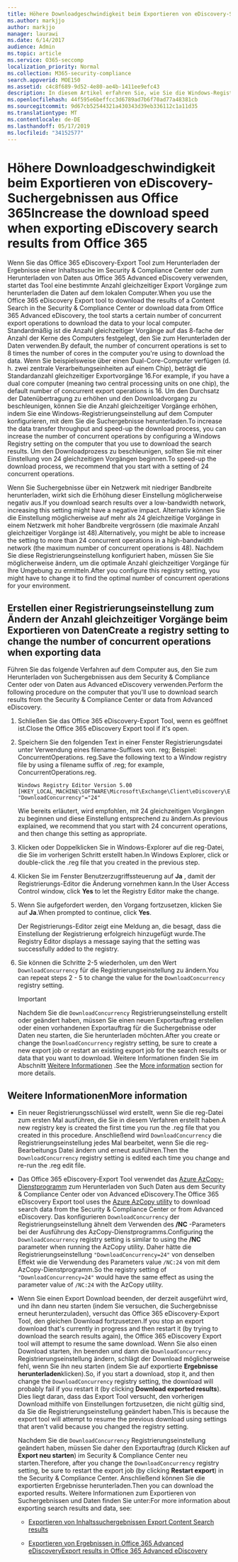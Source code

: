 ```yaml
---
title: Höhere Downloadgeschwindigkeit beim Exportieren von eDiscovery-Suchergebnissen aus Office 365
ms.author: markjjo
author: markjjo
manager: laurawi
ms.date: 6/14/2017
audience: Admin
ms.topic: article
ms.service: O365-seccomp
localization_priority: Normal
ms.collection: M365-security-compliance
search.appverid: MOE150
ms.assetid: c4c8f689-9d52-4e80-ae4b-1411ee9efc43
description: In diesem Artikel erfahren Sie, wie Sie die Windows-Registrierung so konfigurieren, dass der Datendurchsatz beim Herunterladen von Suchergebnissen und Such Daten aus dem Security & Compliance Center und Advanced eDiscovery in Office 365 erhöht wird.
ms.openlocfilehash: 44f595e6beffcc3d6789ad7b6f70ad77a48381cb
ms.sourcegitcommit: 9d67cb52544321a430343d39eb336112c1a11d35
ms.translationtype: MT
ms.contentlocale: de-DE
ms.lasthandoff: 05/17/2019
ms.locfileid: "34152577"
---
```

# <a name="increase-the-download-speed-when-exporting-ediscovery-search-results-from-office-365"></a><span data-ttu-id="5a5da-103">Höhere Downloadgeschwindigkeit beim Exportieren von eDiscovery-Suchergebnissen aus Office 365</span><span class="sxs-lookup"><span data-stu-id="5a5da-103">Increase the download speed when exporting eDiscovery search results from Office 365</span></span>

<span data-ttu-id="5a5da-104">Wenn Sie das Office 365 eDiscovery-Export Tool zum Herunterladen der Ergebnisse einer Inhaltssuche im Security & Compliance Center oder zum Herunterladen von Daten aus Office 365 Advanced eDiscovery verwenden, startet das Tool eine bestimmte Anzahl gleichzeitiger Export Vorgänge zum herunterladen die Daten auf dem lokalen Computer.</span><span class="sxs-lookup"><span data-stu-id="5a5da-104">When you use the Office 365 eDiscovery Export tool to download the results of a Content Search in the Security & Compliance Center or download data from Office 365 Advanced eDiscovery, the tool starts a certain number of concurrent export operations to download the data to your local computer.</span></span> <span data-ttu-id="5a5da-105">Standardmäßig ist die Anzahl gleichzeitiger Vorgänge auf das 8-fache der Anzahl der Kerne des Computers festgelegt, den Sie zum Herunterladen der Daten verwenden.</span><span class="sxs-lookup"><span data-stu-id="5a5da-105">By default, the number of concurrent operations is set to 8 times the number of cores in the computer you're using to download the data.</span></span> <span data-ttu-id="5a5da-106">Wenn Sie beispielsweise über einen Dual-Core-Computer verfügen (d. h. zwei zentrale Verarbeitungseinheiten auf einem Chip), beträgt die Standardanzahl gleichzeitiger Exportvorgänge 16.</span><span class="sxs-lookup"><span data-stu-id="5a5da-106">For example, if you have a dual core computer (meaning two central processing units on one chip), the default number of concurrent export operations is 16.</span></span> <span data-ttu-id="5a5da-107">Um den Durchsatz der Datenübertragung zu erhöhen und den Downloadvorgang zu beschleunigen, können Sie die Anzahl gleichzeitiger Vorgänge erhöhen, indem Sie eine Windows-Registrierungseinstellung auf dem Computer konfigurieren, mit dem Sie die Suchergebnisse herunterladen.</span><span class="sxs-lookup"><span data-stu-id="5a5da-107">To increase the data transfer throughput and speed-up the download process, you can increase the number of concurrent operations by configuring a Windows Registry setting on the computer that you use to download the search results.</span></span> <span data-ttu-id="5a5da-108">Um den Downloadprozess zu beschleunigen, sollten Sie mit einer Einstellung von 24 gleichzeitigen Vorgängen beginnen.</span><span class="sxs-lookup"><span data-stu-id="5a5da-108">To speed-up the download process, we recommend that you start with a setting of 24 concurrent operations.</span></span>
  
<span data-ttu-id="5a5da-109">Wenn Sie Suchergebnisse über ein Netzwerk mit niedriger Bandbreite herunterladen, wirkt sich die Erhöhung dieser Einstellung möglicherweise negativ aus.</span><span class="sxs-lookup"><span data-stu-id="5a5da-109">If you download search results over a low-bandwidth network, increasing this setting might have a negative impact.</span></span> <span data-ttu-id="5a5da-110">Alternativ können Sie die Einstellung möglicherweise auf mehr als 24 gleichzeitige Vorgänge in einem Netzwerk mit hoher Bandbreite vergrössern (die maximale Anzahl gleichzeitiger Vorgänge ist 48).</span><span class="sxs-lookup"><span data-stu-id="5a5da-110">Alternatively, you might be able to increase the setting to more than 24 concurrent operations in a high-bandwidth network (the maximum number of concurrent operations is 48).</span></span> <span data-ttu-id="5a5da-111">Nachdem Sie diese Registrierungseinstellung konfiguriert haben, müssen Sie Sie möglicherweise ändern, um die optimale Anzahl gleichzeitiger Vorgänge für Ihre Umgebung zu ermitteln.</span><span class="sxs-lookup"><span data-stu-id="5a5da-111">After you configure this registry setting, you might have to change it to find the optimal number of concurrent operations for your environment.</span></span>
  
## <a name="create-a-registry-setting-to-change-the-number-of-concurrent-operations-when-exporting-data"></a><span data-ttu-id="5a5da-112">Erstellen einer Registrierungseinstellung zum Ändern der Anzahl gleichzeitiger Vorgänge beim Exportieren von Daten</span><span class="sxs-lookup"><span data-stu-id="5a5da-112">Create a registry setting to change the number of concurrent operations when exporting data</span></span>

<span data-ttu-id="5a5da-113">Führen Sie das folgende Verfahren auf dem Computer aus, den Sie zum Herunterladen von Suchergebnissen aus dem Security & Compliance Center oder von Daten aus Advanced eDiscovery verwenden.</span><span class="sxs-lookup"><span data-stu-id="5a5da-113">Perform the following procedure on the computer that you'll use to download search results from the Security & Compliance Center or data from Advanced eDiscovery.</span></span>
  
1. <span data-ttu-id="5a5da-114">Schließen Sie das Office 365 eDiscovery-Export Tool, wenn es geöffnet ist.</span><span class="sxs-lookup"><span data-stu-id="5a5da-114">Close the Office 365 eDiscovery Export tool if it's open.</span></span> 
    
2. <span data-ttu-id="5a5da-115">Speichern Sie den folgenden Text in einer Fenster Registrierungsdatei unter Verwendung eines filename-Suffixes von. reg; Beispiel: ConcurrentOperations. reg.</span><span class="sxs-lookup"><span data-stu-id="5a5da-115">Save the following text to a Window registry file by using a filename suffix of .reg; for example, ConcurrentOperations.reg.</span></span> 
    
    ```
    Windows Registry Editor Version 5.00
    [HKEY_LOCAL_MACHINE\SOFTWARE\Microsoft\Exchange\Client\eDiscovery\ExportTool]
    "DownloadConcurrency"="24"
    ```

    <span data-ttu-id="5a5da-116">Wie bereits erläutert, wird empfohlen, mit 24 gleichzeitigen Vorgängen zu beginnen und diese Einstellung entsprechend zu ändern.</span><span class="sxs-lookup"><span data-stu-id="5a5da-116">As previous explained, we recommend that you start with 24 concurrent operations, and then change this setting as appropriate.</span></span>
    
3. <span data-ttu-id="5a5da-117">Klicken oder Doppelklicken Sie in Windows-Explorer auf die reg-Datei, die Sie im vorherigen Schritt erstellt haben.</span><span class="sxs-lookup"><span data-stu-id="5a5da-117">In Windows Explorer, click or double-click the .reg file that you created in the previous step.</span></span>
    
4. <span data-ttu-id="5a5da-118">Klicken Sie im Fenster Benutzerzugriffssteuerung auf **Ja** , damit der Registrierungs-Editor die Änderung vornehmen kann.</span><span class="sxs-lookup"><span data-stu-id="5a5da-118">In the User Access Control window, click **Yes** to let the Registry Editor make the change.</span></span> 
    
5. <span data-ttu-id="5a5da-119">Wenn Sie aufgefordert werden, den Vorgang fortzusetzen, klicken Sie auf **Ja**.</span><span class="sxs-lookup"><span data-stu-id="5a5da-119">When prompted to continue, click **Yes**.</span></span>
    
    <span data-ttu-id="5a5da-120">Der Registrierungs-Editor zeigt eine Meldung an, die besagt, dass die Einstellung der Registrierung erfolgreich hinzugefügt wurde.</span><span class="sxs-lookup"><span data-stu-id="5a5da-120">The Registry Editor displays a message saying that the setting was successfully added to the registry.</span></span>
    
6. <span data-ttu-id="5a5da-121">Sie können die Schritte 2-5 wiederholen, um den Wert `DownloadConcurrency` für die Registrierungseinstellung zu ändern.</span><span class="sxs-lookup"><span data-stu-id="5a5da-121">You can repeat steps 2 - 5 to change the value for the  `DownloadConcurrency` registry setting.</span></span> 
    
    > [!IMPORTANT]
    > <span data-ttu-id="5a5da-122">Nachdem Sie die `DownloadConcurrency` Registrierungseinstellung erstellt oder geändert haben, müssen Sie einen neuen Exportauftrag erstellen oder einen vorhandenen Exportauftrag für die Suchergebnisse oder Daten neu starten, die Sie herunterladen möchten.</span><span class="sxs-lookup"><span data-stu-id="5a5da-122">After you create or change the  `DownloadConcurrency` registry setting, be sure to create a new export job or restart an existing export job for the search results or data that you want to download.</span></span> <span data-ttu-id="5a5da-123">Weitere Informationen finden Sie im Abschnitt [Weitere Informationen](#more-information) .</span><span class="sxs-lookup"><span data-stu-id="5a5da-123">See the [More information](#more-information) section for more details.</span></span> 
  
## <a name="more-information"></a><span data-ttu-id="5a5da-124">Weitere Informationen</span><span class="sxs-lookup"><span data-stu-id="5a5da-124">More information</span></span>

- <span data-ttu-id="5a5da-125">Ein neuer Registrierungsschlüssel wird erstellt, wenn Sie die reg-Datei zum ersten Mal ausführen, die Sie in diesem Verfahren erstellt haben.</span><span class="sxs-lookup"><span data-stu-id="5a5da-125">A new registry key is created the first time you run the .reg file that you created in this procedure.</span></span> <span data-ttu-id="5a5da-126">Anschließend wird `DownloadConcurrency` die Registrierungseinstellung jedes Mal bearbeitet, wenn Sie die reg-Bearbeitungs Datei ändern und erneut ausführen.</span><span class="sxs-lookup"><span data-stu-id="5a5da-126">Then the  `DownloadConcurrency` registry setting is edited each time you change and re-run the .reg edit file.</span></span> 
    
- <span data-ttu-id="5a5da-127">Das Office 365 eDiscovery-Export Tool verwendet das [Azure AzCopy-Dienstprogramm](https://go.microsoft.com/fwlink/?linkid=849949) zum Herunterladen von Such Daten aus dem Security & Compliance Center oder von Advanced eDiscovery.</span><span class="sxs-lookup"><span data-stu-id="5a5da-127">The Office 365 eDiscovery Export tool uses the [Azure AzCopy utility](https://go.microsoft.com/fwlink/?linkid=849949) to download search data from the Security & Compliance Center or from Advanced eDiscovery.</span></span> <span data-ttu-id="5a5da-128">Das konfigurieren `DownloadConcurrency` der Registrierungseinstellung ähnelt dem Verwenden des **/NC** -Parameters bei der Ausführung des AzCopy-Dienstprogramms.</span><span class="sxs-lookup"><span data-stu-id="5a5da-128">Configuring the  `DownloadConcurrency` registry setting is similar to using the **/NC** parameter when running the AzCopy utility.</span></span> <span data-ttu-id="5a5da-129">Daher hätte die Registrierungseinstellung `"DownloadConcurrency=24"` von denselben Effekt wie die Verwendung des Parameters value `/NC:24` von mit dem AzCopy-Dienstprogramm.</span><span class="sxs-lookup"><span data-stu-id="5a5da-129">So the registry setting of  `"DownloadConcurrency=24"` would have the same effect as using the parameter value of  `/NC:24` with the AzCopy utility.</span></span> 
    
- <span data-ttu-id="5a5da-130">Wenn Sie einen Export Download beenden, der derzeit ausgeführt wird, und ihn dann neu starten (indem Sie versuchen, die Suchergebnisse erneut herunterzuladen), versucht das Office 365 eDiscovery-Export Tool, den gleichen Download fortzusetzen.</span><span class="sxs-lookup"><span data-stu-id="5a5da-130">If you stop an export download that's currently in progress and then restart it (by trying to download the search results again), the Office 365 eDiscovery Export tool will attempt to resume the same download.</span></span> <span data-ttu-id="5a5da-131">Wenn Sie also einen Download starten, ihn beenden und dann die `DownloadConcurrency` Registrierungseinstellung ändern, schlägt der Download möglicherweise fehl, wenn Sie ihn neu starten (indem Sie auf exportierte **Ergebnisse herunterladen**klicken).</span><span class="sxs-lookup"><span data-stu-id="5a5da-131">So, if you start a download, stop it, and then change the  `DownloadConcurrency` registry setting, the download will probably fail if you restart it (by clicking **Download exported results**).</span></span> <span data-ttu-id="5a5da-132">Dies liegt daran, dass das Export Tool versucht, den vorherigen Download mithilfe von Einstellungen fortzusetzen, die nicht gültig sind, da Sie die Registrierungseinstellung geändert haben.</span><span class="sxs-lookup"><span data-stu-id="5a5da-132">This is because the export tool will attempt to resume the previous download using settings that aren't valid because you changed the registry setting.</span></span>
    
    <span data-ttu-id="5a5da-133">Nachdem Sie die `DownloadConcurrency` Registrierungseinstellung geändert haben, müssen Sie daher den Exportauftrag (durch Klicken auf **Export neu starten**) im Security & Compliance Center neu starten.</span><span class="sxs-lookup"><span data-stu-id="5a5da-133">Therefore, after you change the  `DownloadConcurrency` registry setting, be sure to restart the export job (by clicking **Restart export**) in the Security & Compliance Center.</span></span> <span data-ttu-id="5a5da-134">Anschließend können Sie die exportierten Ergebnisse herunterladen.</span><span class="sxs-lookup"><span data-stu-id="5a5da-134">Then you can download the exported results.</span></span> <span data-ttu-id="5a5da-135">Weitere Informationen zum Exportieren von Suchergebnissen und Daten finden Sie unter:</span><span class="sxs-lookup"><span data-stu-id="5a5da-135">For more information about exporting search results and data, see:</span></span>
    
  - [<span data-ttu-id="5a5da-136">Exportieren von Inhaltssuchergebnissen </span><span class="sxs-lookup"><span data-stu-id="5a5da-136">Export Content Search results</span></span>](export-search-results.md)
    
  - [<span data-ttu-id="5a5da-137">Exportieren von Ergebnissen in Office 365 Advanced eDiscovery</span><span class="sxs-lookup"><span data-stu-id="5a5da-137">Export results in Office 365 Advanced eDiscovery</span></span>](export-results-in-advanced-ediscovery.md)
    
